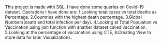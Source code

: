 This project is made with SQL. I have done some queries on Covid-19 dataset.
Operations I have done are:
1.Looking total cases vs total deaths as Percentage.
2.Countries with the highest death percentage.
3.Global Numbers(death and total infection per day).
4.Looking at Total Population vs Vaccination using join function with anather dataset called vaccination.
5.Looking at the percentage of vaccination using CTE, 6.Creating View to store data for later Visualizations.

